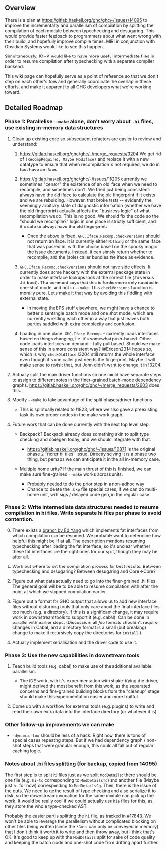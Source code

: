 ## Overview

There is a plan at https://gitlab.haskell.org/ghc/ghc/-/issues/14095 to improve the incrementality and parallelism of compilation by splitting the compilation of each module between typechecking and desugaring. This would provide faster feedback to programmers about what went wrong with their build, and hopefully improve compile times. MIRI in conjunction with Obsidian Systems would like to see this happen.

Simultaneously, IOHK would like to have more useful intermediate files in order to resume compilation after typechecking with a separate compiler backend.

This wiki page can hopefully serve as a point of reference so that we don't step on each other's toes and generally coordinate the overlap in these efforts, and make it apparent to all GHC developers what we're working toward.

## Detailed Roadmap

### Phase 1: Parallelise `--make` alone, don't worry about `.hi` files, use existing in-memory data structures

   1. Clean up existing code so subsequent refactors are easier to review and understand:
 
      1. https://gitlab.haskell.org/ghc/ghc/-/merge_requests/3204 We get rid of `(RecompRequired, Maybe ModIface)` and replace it with a new datatype to ensure that when recompilation is not required, we do in fact have an iface.

      2. https://gitlab.haskell.org/ghc/ghc/-/issues/18205 currently we sometimes "censor" the existence of an old iface when we need to recompile, and sometimes don't. We tried just being consistent: always have the old iface to calculate the old fingerprint if it exists and we are rebuilding. However, that broke tests -- evidently the seemingly arbitrary state of diagnostic information (whether we have the old fingerprint) actually affects the "business logic" of what recompilation we do. This is no good. We should fix the code so the "should we recompile?" logic in one place is strictly sufficient, and it's safe to always have the old fingerprint.

         - Once the above is fixed, `GHC.Iface.Recomp.checkVersions` should not return an iface. It is currently either `Nothing` or the same iface that was passed in, with the choice based on the spooky magic the issue documents. Instead, it can simply return whether to recompile, and the (sole) caller bundles the iface as evidence.

      3. `GHC.Iface.Recomp.checkVersions` should not have side effects. It currently does some hackery with the external package state in order to make interface lookups look at the correct file (.hi versus .hi-boot). The comment says that this is furthermore only needed in one-shot mode, and not in `--make`. This `checkVersions` function is morally pure. Let's make it that way by avoiding this fiddling with external state.

         - In moving the EPS stuff elsewhere, we might have a chance to better disentangle batch mode and one shot mode, which are currently wrestling each other in a way that just leaves both parties saddled with extra complexity and confusion.

      4. Loading in one place. `GHC.Iface.Recomp.*` currently loads interfaces based on things changing, i.e. it's somewhat push-based. Other code loads interfaces on demand - fully pull based. Should we make sense of this in a more consistent way? @Ericson2314 hopes so, which is why `checkOldIface` !3204 still returns the whole interface even though it's one caller just needs the fingerprint. Maybe it will make sense to revisit that, but John didn't want to change it in !3204.

   2. Actually split the main driver functions so one could have separate steps to assign to different notes in the finer-grained batch-mode dependency graphs. https://gitlab.haskell.org/ghc/ghc/-/merge_requests/2603 does this.

   3. Modify `--make` to take advantage of the split phases/driver functions

      - This is spiritually related to !1823, where we also gave a preexisting task its own proper nodes in the make work graph.

   4. Future work that can be done currently with the next top level step:

      - Backpack? Backpack already does something akin to split type checking and codegen today, and we should integrate with that.
        - https://gitlab.haskell.org/ghc/ghc/-/issues/10871 is the original phase 2 "richer hi files" issue. Directly solving it is a phase two thing, but perhaps we can anticipate it in the all in-memory case.

      - Multiple home units? If the main thrust of this is finished, we can make sure fine-grained `--make` works across units.
        - Probably needed to do the prior step in a non-adhoc way
        - Chance to delete the `.bkp` file special cases, if we can do multi-home unit, with sigs / delayed code gen, in the regular case.

### Phase 2: Write intermediate data structures needed to resume compilation in hi files. Write separate hi files per phase to avoid contention.

   0. There exists a [branch by Ed Yang](https://github.com/ezyang/ghc/commit/13615ca4e4bf759f323de22a3d182b06c4050f38) which implements fat interfaces from which compilation can be resumed. We probably want to determine how helpful this might be, if at all. The description mentions resuming typechecking after loading the fat interface, so it's unclear whether these fat interfaces are the right ones for our split, though they may be after all.

   1. Work out where to cut the compilation process for best results. Between typechecking and desugaring? Between desugaring and Core->Core?

   2. Figure out what data actually need to go into the finer-grained .hi files. The general goal will be to be able to resume compilation with after the point at which we stopped compilation earlier.

   3. Figure out a format for GHC output that allows us to add new interface files without disturbing tools that only care about the final interface files too much (e.g. a directory). If this is a significant change, it may require work in downstream tools to support it (e.g. cabal). Can be done in parallel with earlier steps. (Discussion: all _file_ formats shouldn't require changes in Cabal, and a directory format is a small (but breaking) change to make it recursively copy the directories for `install`.)

   4. Actually implement serialisation and the driver code to use it.

### Phase 3: Use the new capabilities in downstream tools

   1. Teach build tools (e.g. cabal) to make use of the additional available parallelism.

      - The IDE work, with it's experimentation with shake-ifying the driver, might derived the most benefit from this work, as the separated concerns and fine-grained building blocks from the "cleanup" stage should make this experimentation easier and more fruitful.

   2. Come up with a workflow for external tools (e.g. plugins) to write and read their own extra data into the interface directory (or whatever it is).

### Other follow-up improvements we can make

 - `-dynamic-too` should be less of a hack. Right now, there is tons of special cases repeating steps. But if we had dependency graph / non-shot steps that were granular enough, this could all fall out of regular caching logic.


### Notes about .hi files splitting (for backup, copied from 14095)

The first step is to split `hi` files just as we split `ModDetails`: there should be one file (e.g. `hi-tc` corresponding to `ModDetailsTc`) and another file (Maybe just `hi` for now) corresponding to `ModDetailsCg`. Then, there is the issue of the guts. We need to ge the result of type checking and also serialize it to disk, so the downstream invocation for the same module can pick up the work. It would be really cool if we could actually use `hie` files for this, as they store the whole type-checked AST.

Probably the easier part is splitting the `hi` file, as tracked in #17843. We won't be able to leverage the parallelism without complicated blocking on other files being written (since the `*Guts` can only be conveyed in memory) that I don't think it worth it to write and then throw away, but I think that's OK. It's good to keep up with the `ModDetails` split for sake of code quality and keeping the batch mode and one-shot code from drifting apart further.